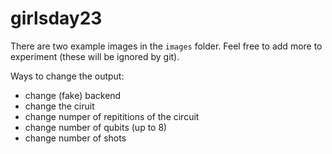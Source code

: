 # girlsday23

There are two example images in the `images` folder. Feel free to add more to experiment (these will be ignored by git). 

Ways to change the output:
- change (fake) backend
- change the ciruit
- change numper of repititions of the circuit
- change number of qubits (up to 8)
- change number of shots